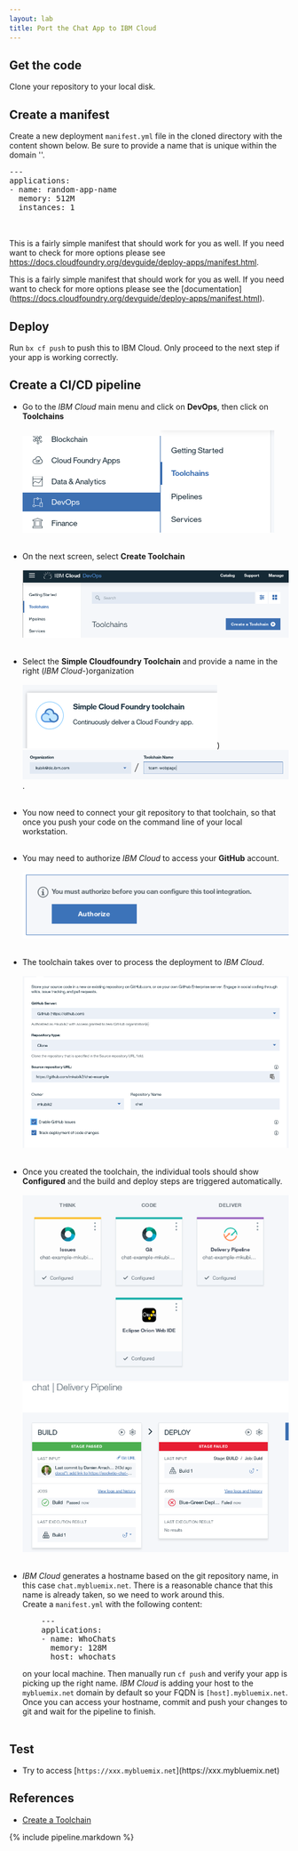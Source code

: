 ```yaml
---
layout: lab
title: Port the Chat App to IBM Cloud
---
```


## Get the code

Clone your repository to your local disk.

## Create a manifest

Create a new deployment `manifest.yml` file in the cloned directory with the content shown below. Be sure to provide a name that is unique within the domain ''.

<pre>
---
applications:
- name: <span class="app_name">random-app-name</span>
  memory: 512M
  instances: 1
</pre>
<br/><br/>
This is a fairly simple manifest that should work for you as well. If you need want to check for more options please see https://docs.cloudfoundry.org/devguide/deploy-apps/manifest.html.


This is a fairly simple manifest that should work for you as well. If you need want to check for more options please see the [documentation] (https://docs.cloudfoundry.org/devguide/deploy-apps/manifest.html).

## Deploy

Run `bx cf push` to push this to IBM Cloud. Only proceed to the next step if your app is working correctly.

## Create a CI/CD pipeline

- Go to the _IBM Cloud_ main menu
and click on **DevOps**, then click on **Toolchains** <br/><br/>![main navigation](main_menu.png?raw=true)![tc](tc.png?raw=true)<br/><br/>
- On the next screen, select **Create Toolchain** <br/> <br/>![create_tc](create_toolchain.png?raw?true)<br/><br/>
- Select the **Simple Cloudfoundry Toolchain**
and provide a name in the right (_IBM Cloud_-)organization<br/> <br/>![simepl_cf](simple_cf_tc.png?raw=true))<br/>![tc_name](tc_name.png?raw=true).<br/><br/>
- You now need to connect your git repository to that toolchain, so that once you push your code on the command line of your local workstation.<br/><br/>
- You may need to authorize _IBM Cloud_ to access your **GitHub** account.<br/><br/>![git_auth](git_auth.png)<br/><br/>
- The toolchain takes over to process the deployment to _IBM Cloud_.<br/><br/>![tc_git](tc_git.png)<br/><br/>
- Once you created the toolchain, the individual tools should show **Configured** and the build and deploy steps are triggered automatically.<br/><br/>![tc_config](toolchain_config.png)<br/>![tc_pipeline](tc_pipeline.png)<br/><br/>
- _IBM Cloud_ generates a hostname based on the git repository name, in this case `chat.mybluemix.net`. There is a reasonable chance that this name is already taken, so we need to work around this.<br/>Create a `manifest.yml` with the following content:
  <pre>
      ---
      applications:
      - name: WhoChats
        memory: 128M
        host: <span class="app_name">whochats</span>
  </pre>

    on your local machine. Then manually run <code>cf push</code> and verify your app is picking up the right name. _IBM Cloud_ is adding your host to the <code>mybluemix.net</code> domain  by default so your FQDN is <code>[host].mybluemix.net</code>. Once you can access your hostname, commit and push your changes to git and wait for the pipeline to finish.<br/><br/>

## Test
- Try to access [<code>https://<span class="app_name">xxx</span>.mybluemix.net</code>](https://<span class="app_name">xxx</span>.mybluemix.net)

## References
 * [Create a Toolchain](https://console.bluemix.net/docs/toolchains/toolchains_overview.html)

{% include pipeline.markdown %}

<script type="text/javascript" src="{{ site.baseurl }}/js/random-app-name.js"></script>
<script type="text/javascript">
  var app_name = random_app_name();
  var spans = document.getElementsByClassName("app_name");
  for (i = 0; i < spans.length; i++) {
      var span = spans[i];
      span.parentNode.replaceChild(document.createTextNode(app_name), span);
  }
</script>
